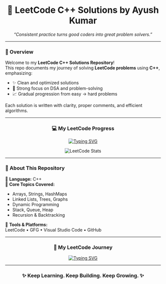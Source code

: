 <!-- ======================================= -->
<!-- 🚀 LeetCode C++ Solutions by Ayush Kumar -->
<!-- ======================================= -->

<h1 align="center">🚀 LeetCode C++ Solutions by Ayush Kumar</h1>

<p align="center">
  <em>“Consistent practice turns good coders into great problem solvers.”</em>
</p>

---

### 🧩 Overview

Welcome to my **LeetCode C++ Solutions Repository**!  
This repo documents my journey of solving **LeetCode problems** using **C++**, emphasizing:
- ✨ Clean and optimized solutions  
- 🧠 Strong focus on DSA and problem-solving  
- 📈 Gradual progression from easy → hard problems  

Each solution is written with clarity, proper comments, and efficient algorithms.

---

<div align="center">

### 💻 My LeetCode Progress

[![Typing SVG](https://readme-typing-svg.demolab.com?font=Fira+Code&weight=600&size=22&pause=1000&color=1ABC9C&center=true&vCenter=true&width=600&lines=450%2B+Problems+Solved;Focused+on+DSA+and+Optimization;Consistent+Every+Day+💪)](https://git.io/typing-svg)

![LeetCode Stats](https://leetcard.jacoblin.cool/ayu-kmr?theme=dark&font=Karma&ext=contest)

</div>

---

### 🧠 About This Repository

📘 **Language:** C++  
🧮 **Core Topics Covered:**  
- Arrays, Strings, HashMaps  
- Linked Lists, Trees, Graphs  
- Dynamic Programming  
- Stack, Queue, Heap  
- Recursion & Backtracking  

🧰 **Tools & Platforms:**  
LeetCode • GFG • Visual Studio Code • GitHub  

---

<div align="center">

### 🌟 My LeetCode Journey

[![Typing SVG](https://readme-typing-svg.demolab.com?font=Fira+Code&weight=600&size=22&pause=1000&color=00C0FF&center=true&vCenter=true&width=600&lines=Ayush+Kumar's+LeetCode+Journey;450%2B+DSA+Questions+Solved;Building+Logic+Everyday+🔥;Striving+for+Perfection+in+Code+💻)](https://git.io/typing-svg)

</div>

---

<h3 align="center">✨ Keep Learning. Keep Building. Keep Growing. ✨</h3>
